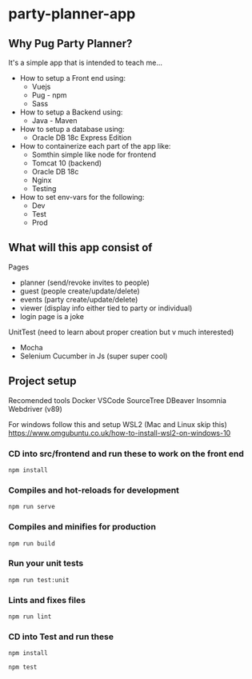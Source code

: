 # party-planner-app

## Why Pug Party Planner?

It's a simple app that is intended to teach me...
 - How to setup a Front end using:
   - Vuejs
   - Pug    - npm
   - Sass
 - How to setup a Backend using:
   - Java   - Maven
 - How to setup a database using:
   - Oracle DB 18c Express Edition
 - How to containerize each part of the app like:
   - Somthin simple like node for frontend
   - Tomcat 10 (backend)
   - Oracle DB 18c
   - Nginx
   - Testing
 - How to set env-vars for the following:
   - Dev
   - Test
   - Prod


## What will this app consist of

Pages
 - planner (send/revoke invites to people) 
 - guest (people create/update/delete) 
 - events (party create/update/delete) 
 - viewer (display info either tied to party or individual)
 - login page is a joke


UnitTest (need to learn about proper creation but v much interested)
 - Mocha
 - Selenium Cucumber in Js (super super cool)


## Project setup

Recomended tools
Docker
VSCode
SourceTree
DBeaver
Insomnia
Webdriver (v89)


For windows follow this and setup WSL2 (Mac and Linux skip this)
https://www.omgubuntu.co.uk/how-to-install-wsl2-on-windows-10

### CD into src/frontend and run these to work on the front end
```
npm install
```

### Compiles and hot-reloads for development
```
npm run serve
```

### Compiles and minifies for production
```
npm run build
```

### Run your unit tests
```
npm run test:unit
```

### Lints and fixes files
```
npm run lint
```

### CD into Test and run these
```
npm install
```

```
npm test
```
